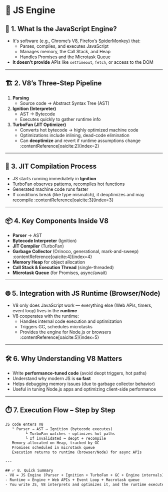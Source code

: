 # 📘 JS Engine

## 🔧 1. What Is the JavaScript Engine?
- It's software (e.g., Chrome’s V8, Firefox’s SpiderMonkey) that:
  - Parses, compiles, and executes JavaScript
  - Manages memory, the Call Stack, and Heap
  - Handles Promises and the Microtask Queue
- **It doesn’t provide** APIs like `setTimeout`, `fetch`, or access to the DOM

---

## 🏗️ 2. V8’s Three-Step Pipeline
1. **Parsing**
   - Source code → Abstract Syntax Tree (AST)
2. **Ignition (Interpreter)**
   - AST → Bytecode
   - Executes quickly to gather runtime info
3. **TurboFan (JIT Optimizer)**
   - Converts hot bytecode → highly optimized machine code
   - Optimizations include inlining, dead-code elimination
   - Can **deoptimize** and revert if runtime assumptions change :contentReference[oaicite:2]{index=2}

---

## 🧠 3. JIT Compilation Process
- JS starts running immediately in **Ignition**
- TurboFan observes patterns, recompiles hot functions
- Generated machine code runs faster
- If conditions break (like type mismatch), it deoptimizes and may recompile :contentReference[oaicite:3]{index=3}

---

## 📦 4. Key Components Inside V8
- **Parser** → AST  
- **Bytecode Interpreter** (Ignition)  
- **JIT Compiler** (TurboFan)  
- **Garbage Collector** (Orinoco, generational, mark-and-sweep) :contentReference[oaicite:4]{index=4}  
- **Memory Heap** for object allocation  
- **Call Stack & Execution Thread** (single-threaded)  
- **Microtask Queue** (for Promises, async/await)

---

## 🌐 5. Integration with JS Runtime (Browser/Node)
- V8 only does JavaScript work — everything else (Web APIs, timers, event loop) lives in the **runtime**  
- V8 cooperates with the runtime:
  - Handles internal code execution and optimization  
  - Triggers GC, schedules microtasks  
  - Provides the engine for Node.js or browsers :contentReference[oaicite:5]{index=5}

---

## 🛠️ 6. Why Understanding V8 Matters
- Write **performance-tuned code** (avoid deopt triggers, hot paths)
- Understand why modern JS is **so fast**
- Helps debugging memory issues (due to garbage collector behavior)
- Useful in tuning Node.js apps and optimizing client-side performance

---

## ⏱️ 7. Execution Flow – Step by Step
```txt
JS code enters V8
   └ Parser → AST → Ignition (bytecode executes)
         └ TurboFan watches → optimizes hot paths
         └ If invalidated → deopt + recompile
   Memory allocated on Heap, tracked by GC
   Promises scheduled in microtask queue
   Execution returns to runtime (browser/Node) for async APIs

---

## ✅ 8. Quick Summary
- V8 = JS Engine (Parser + Ignition + TurboFan + GC + Engine internals)
- Runtime = Engine + Web APIs + Event Loop + Macrotask queue
- You write JS, V8 interprets and optimizes it, and the runtime executes everything asynchronously
